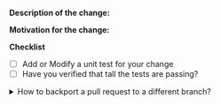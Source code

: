 <!--

Welcome to the Sonata Flow Operator! Before contributing, make sure to:

- Rebase your branch on the latest upstream main
- Link any relevant issues, PR's, or documentation
- Check that the commit message is concice and helpful:
    - When fixing an issue, add "Closes #<ISSUE_NUMBER>"
- Follow the below checklist 

-->

**Description of the change:**


**Motivation for the change:**


**Checklist**

- [ ] Add or Modify a unit test for your change
- [ ] Have you verified that tall the tests are passing?

<details>
<summary>
How to backport a pull request to a different branch?
</summary>

In order to automatically create a **backporting pull request** please add one or more labels having the following format `backport-<branch-name>`, where `<branch-name>` is the name of the branch where the pull request must be backported to (e.g., `backport-7.67.x` to backport the original PR to the `7.67.x` branch).

> **NOTE**: **backporting** is an action aiming to move a change (usually a commit) from a branch (usually the main one) to another one, which is generally referring to a still maintained release branch. Keeping it simple: it is about to move a specific change or a set of them from one branch to another.

Once the original pull request is successfully merged, the automated action will create one backporting pull request per each label (with the previous format) that has been added.

If something goes wrong, the author will be notified and at this point a manual backporting is needed.

> **NOTE**: this automated backporting is triggered whenever a pull request on `main` branch is labeled or closed, but both conditions must be satisfied to get the new PR created.
</details>